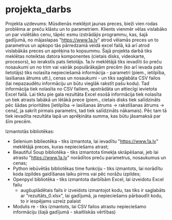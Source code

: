 # projekta_darbs

Projekta uzdevums:
  Mūsdienās meklējot jaunas preces, bieži vien rodas problēma ar preču klāstu un to parametriem. Klients vienmēr vēlas vislabāko un par vislētāko cenu, tāpēc esmu izstrādājis programmu, kas, šajā gadījumā, no mājaslapas "https://www.1a.lv" atrod vēlamās preces un to parametrus un apkopo tās pārredzamā veidā excel failā, kā arī atrod vislabākās preces un aprēķina to kopsummu.
  Šajā projekta darbā tiks meklētas noteiktas datora komponentes (cietais disks, videokarte, procesors), ko ierakstīs pats lietotājs. 1a.lv meklētājā tiks ievadīti šo preču nosaukumi un no trim vai vairāk populārākajām precēm (ko arī ievada pats lietotājs) tiks nolasīta nepieciešamā informācija - parametri (piem., ietilpība, lasīšanas ātrums utt.), cenas un nosaukumi - un tiks saglabāta CSV failos (lai nepazaudētu informāciju un būtu vieglāk rakstīt pašu kodu). Tad informācija tiek nolasīta no CSV failiem, apstrādāta un attiecīgi ievietota Excel failā. Lai tiktu pie gala rezultāta Excel esošā informācija tiek nolasīta un tiek atrasts labākā un lētākā prece (piem., cietais disks tiek salīdzināts pēc šādas prioritātes [ietilpība -> lasīšanas ātrums -> rakstīšanas ātrums -> cena], ja sakrīt pirmais parametrs, tad tiek salīdzināts nākamais). Pēc tam tā tiek ievadīta rezultāta lapā un aprēķināta summa, kas būtu jāsamaksā par šīm precēm.

Izmantotās bibliotēkas:
  + Selenium biblieotēka - tiks izmantota, lai ievadītu "https://www.1a.lv" meklētājā preces, kuras nepieciešams atrast;
  + Beautiful Soup bibliotēka - tiks izmantota tīmekļa skrāpēšanai, jeb lai atrastu "https://www.1a.lv" norādītos preču parametrus, nosaukumus un cenas;
  + Python iebūvētās bibliotēkas time funkciju - tiks izmantots, lai norādītu koda izpildes gaidīšanas laiku pirms vai pēc norāžu izpildes;
  + Openpyxl bibliotēka - tiks izmantota darbībām Excel, lai izveidotu Excel failu
      - augšuplādētais fails ir izveidots izmantojot kodu, tas tiks ir saglabāts ar "rezultāts_0.xlsx", lai gadījumā, ja nepieciešams pārbaudīt kodu, to ir iespējams uzreiz palaist
  + Modulis re - tiks izmantots, lai CSV failos atrastu nepieciešamo informāciju (šajā gadījumā - skaitliskās vērtības)
